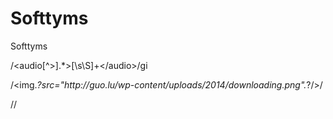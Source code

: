 # Softtyms
Softtyms

/<audio[^>].*>[\s\S]+<\/audio>/gi

/<img.*?src="http:\/\/guo\.lu\/wp-content\/uploads\/2014\/downloading\.png".*?\/>/

/<!--\[if lt IE 9]>.*?<!\[endif]-->/
